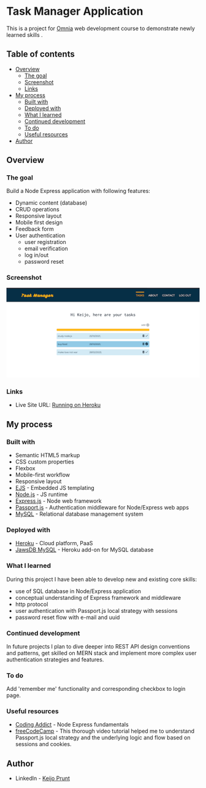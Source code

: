 # Task Manager Application

This is a project for [Omnia](https://www.omnia.fi/en) web development course to demonstrate newly learned skills . 

## Table of contents

- [Overview](#overview)
  - [The goal](#the-goal)
  - [Screenshot](#screenshot)
  - [Links](#links)
- [My process](#my-process)
  - [Built with](#built-with)
  - [Deployed with](#deployed-with)
  - [What I learned](#what-i-learned)
  - [Continued development](#continued-development)
  - [To do](#to-do)
  - [Useful resources](#useful-resources)
- [Author](#author)



## Overview

### The goal

Build a Node Express application with following features:

- Dynamic content (database)
- CRUD operations
- Responsive layout
- Mobile first design
- Feedback form
- User authentication
  + user registration
  + email verification
  + log in/out
  + password reset

### Screenshot

![](./screenshot.png)


### Links

- Live Site URL: [Running on Heroku](https://omnia-task-manager.herokuapp.com/)

## My process

### Built with

- Semantic HTML5 markup
- CSS custom properties
- Flexbox
- Mobile-first workflow
- Responsive layout
- [EJS](https://ejs.co/) - Embedded JS templating
- [Node.js](https://nodejs.org/en/) - JS runtime 
- [Express.js](https://expressjs.com/) - Node web framework
- [Passport.js](https://www.passportjs.org/) - Authentication middleware for Node/Express web apps
- [MySQL](https://dev.mysql.com/) -  Relational database management system   
   
### Deployed with   

- [Heroku](https://www.heroku.com/) - Cloud platform, PaaS
- [JawsDB MySQL](https://devcenter.heroku.com/articles/jawsdb) - Heroku add-on for MySQL database


### What I learned

During this project I have been able to develop new and existing core skills:
- use of SQL database in Node/Express application
- conceptual understanding of Express framework and middleware
- http protocol  
- user authentication with Passport.js local strategy with sessions
- password reset flow with e-mail and uuid
  

### Continued development

In future projects I plan to dive deeper into REST API design conventions and patterns, get skilled on MERN stack and implement more complex user authentication strategies and features.   

### To do

Add 'remember me' functionality and corresponding checkbox to login page.

### Useful resources

- [Coding Addict](https://www.youtube.com/watch?v=TNV0_7QRDwY) - Node Express fundamentals
- [freeCodeCamp](https://www.youtube.com/watch?v=F-sFp_AvHc8) - This thorough video tutorial helped me to understand Passport.js local strategy and the underlying logic and flow based on sessions and cookies.

## Author

- LinkedIn - [Keijo Prunt](https://www.linkedin.com/in/keijo-prunt-b7aaa1205/)

